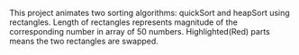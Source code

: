 This project animates two sorting algorithms: quickSort and heapSort using rectangles. 
Length of rectangles represents magnitude of the corresponding number in array of 50 numbers.
Highlighted(Red) parts means the two rectangles are swapped.
